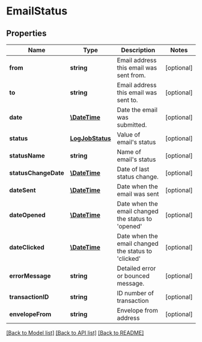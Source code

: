 # EmailStatus

## Properties
Name | Type | Description | Notes
------------ | ------------- | ------------- | -------------
**from** | **string** | Email address this email was sent from. | [optional] 
**to** | **string** | Email address this email was sent to. | [optional] 
**date** | [**\DateTime**](\DateTime.md) | Date the email was submitted. | [optional] 
**status** | [**LogJobStatus**](LogJobStatus.md) | Value of email&#39;s status | [optional] 
**statusName** | **string** | Name of email&#39;s status | [optional] 
**statusChangeDate** | [**\DateTime**](\DateTime.md) | Date of last status change. | [optional] 
**dateSent** | [**\DateTime**](\DateTime.md) | Date when the email was sent | [optional] 
**dateOpened** | [**\DateTime**](\DateTime.md) | Date when the email changed the status to &#39;opened&#39; | [optional] 
**dateClicked** | [**\DateTime**](\DateTime.md) | Date when the email changed the status to &#39;clicked&#39; | [optional] 
**errorMessage** | **string** | Detailed error or bounced message. | [optional] 
**transactionID** | **string** | ID number of transaction | [optional] 
**envelopeFrom** | **string** | Envelope from address | [optional] 

[[Back to Model list]](../README.md#documentation-for-models) [[Back to API list]](../README.md#documentation-for-api-endpoints) [[Back to README]](../README.md)


